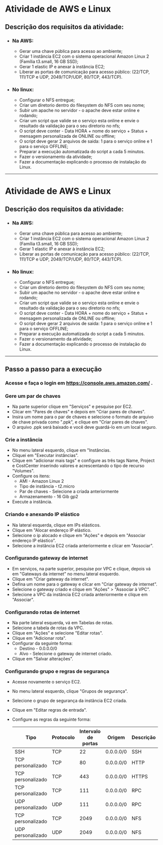 # Atividade de AWS e Linux
## Descrição dos requisitos da atividade:
- ### Na AWS:
  -  Gerar uma chave pública para acesso ao ambiente;
  - Criar 1 instância EC2 com o sistema operacional Amazon Linux 2 (Família t3.small,
16 GB SSD);
  - Gerar 1 elastic IP e anexar à instância EC2;
  - Liberar as portas de comunicação para acesso público: (22/TCP, 111/TCP e UDP,
2049/TCP/UDP, 80/TCP, 443/TCP).

- ### No linux:
  - Configurar o NFS entregue;
  - Criar um diretorio dentro do filesystem do NFS com seu nome;
  - Subir um apache no servidor - o apache deve estar online e rodando;
  - Criar um script que valide se o serviço esta online e envie o resultado da validação
para o seu diretorio no nfs;
  - O script deve conter - Data HORA + nome do serviço + Status + mensagem
personalizada de ONLINE ou offline;
  - O script deve gerar 2 arquivos de saida: 1 para o serviço online e 1 para o serviço
OFFLINE;
  - Preparar a execução automatizada do script a cada 5 minutos.
  - Fazer o versionamento da atividade;
  - Fazer a documentação explicando o processo de instalação do Linux.

------------

# Atividade de AWS e Linux
## Descrição dos requisitos da atividade:
- ### Na AWS:
  -  Gerar uma chave pública para acesso ao ambiente;
  - Criar 1 instância EC2 com o sistema operacional Amazon Linux 2 (Família t3.small,
16 GB SSD);
  - Gerar 1 elastic IP e anexar à instância EC2;
  - Liberar as portas de comunicação para acesso público: (22/TCP, 111/TCP e UDP,
2049/TCP/UDP, 80/TCP, 443/TCP).

- ### No linux:
  - Configurar o NFS entregue;
  - Criar um diretorio dentro do filesystem do NFS com seu nome;
  - Subir um apache no servidor - o apache deve estar online e rodando;
  - Criar um script que valide se o serviço esta online e envie o resultado da validação
para o seu diretorio no nfs;
  - O script deve conter - Data HORA + nome do serviço + Status + mensagem
personalizada de ONLINE ou offline;
  - O script deve gerar 2 arquivos de saida: 1 para o serviço online e 1 para o serviço
OFFLINE;
  - Preparar a execução automatizada do script a cada 5 minutos.
  - Fazer o versionamento da atividade;
  - Fazer a documentação explicando o processo de instalação do Linux.

------------
## Passo a passo para a execução
### Acesse e faça o login em https://console.aws.amazon.com/ .
### Gere um par de chaves
 - Na parte superior clique em "Serviços" e pesquise por EC2.
 - Clicar em "Pares de chaves" e depois em "Criar pares de chaves".
 - Insira um nome para o par de chaves e selecione o formato de arquivo de chave privada como ".ppk", e clique em "Criar pares de chaves".
 - O arquivo .ppk será baixado e você deve guardá-lo em um local seguro.
### Crie a instância
 - No menu lateral esquerdo, clique em "Instâncias.
 - Cliquei em "Executar instâncias".
 - Clique em "adicionar mais tags" e configure as três tags Name, Project e CostCenter inserindo valores e acrescentando o tipo de recurso "Volumes".
 - Configure os itens:
   - AMI - Amazon Linux 2
   - Tipo de instância - t2.micro
   - Par de chaves - Selecione a criada anteriormente
   - Armazenamento - 16 Gib gp2
 - Execute a instância.
### Criando e anexando IP elástico
 - Na lateral esquerda, clique em IPs elásticos.
 - Clique em "Alocar endereço IP elástico.
 - Selecione o ip alocado e clique em "Ações" e depois em "Associar endereço IP elástico".
 - Selecione a instância EC2 criada anteriormente e clicar em "Associar".
### Configurando gateway de internet
 - Em serviços, na parte superior, pesquise por VPC e clique, depois vá em "Gateways da internet" no menu lateral esquerdo.
 - Clique em "Criar gateway da internet".
 - Defina um nome para o gateway e clicar em "Criar gateway de internet".
 - Selecione o gateway criado e clique em "Ações" > "Associar à VPC".
 - Selecione a VPC da instância EC2 criada anteriormente e clique em "Associar".
### Configurando rotas de internet
 - Na parte lateral esquerda, vá em Tabelas de rotas.
 - Selecione a tabela de rotas da VPC.
 - Clique em "Ações" e selecione "Editar rotas".
 - Clique em "Adicionar rota".
 - Configurar da seguinte forma:
    - Destino - 0.0.0.0/0
    - Alvo - Selecione o gateway de internet criado.
  - Clique em "Salvar alterações".
### Configurando grupo e regras de segurança
 - Acesse novamente o serviço EC2.
 - No menu lateral esquerdo, clique "Grupos de segurança".
 - Selecione o grupo de segurança da instância EC2 criada.
 - Clique em "Editar regras de entrada".
 - Configure as regras da seguinte forma: 
 
     Tipo | Protocolo | Intervalo de portas | Origem | Descrição
    ---|---|---|---|---
    SSH | TCP | 22 | 0.0.0.0/0 | SSH
    TCP personalizado | TCP | 80 | 0.0.0.0/0 | HTTP
    TCP personalizado | TCP | 443 | 0.0.0.0/0 | HTTPS
    TCP personalizado | TCP | 111 | 0.0.0.0/0 | RPC
    UDP personalizado | UDP | 111 | 0.0.0.0/0 | RPC
    TCP personalizado | TCP | 2049 | 0.0.0.0/0 | NFS
    UDP personalizado | UDP | 2049 | 0.0.0.0/0 | NFS
